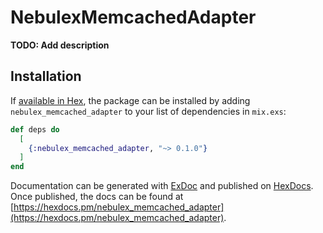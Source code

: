 # NebulexMemcachedAdapter

**TODO: Add description**

## Installation

If [available in Hex](https://hex.pm/docs/publish), the package can be installed
by adding `nebulex_memcached_adapter` to your list of dependencies in `mix.exs`:

```elixir
def deps do
  [
    {:nebulex_memcached_adapter, "~> 0.1.0"}
  ]
end
```

Documentation can be generated with [ExDoc](https://github.com/elixir-lang/ex_doc)
and published on [HexDocs](https://hexdocs.pm). Once published, the docs can
be found at [https://hexdocs.pm/nebulex_memcached_adapter](https://hexdocs.pm/nebulex_memcached_adapter).

